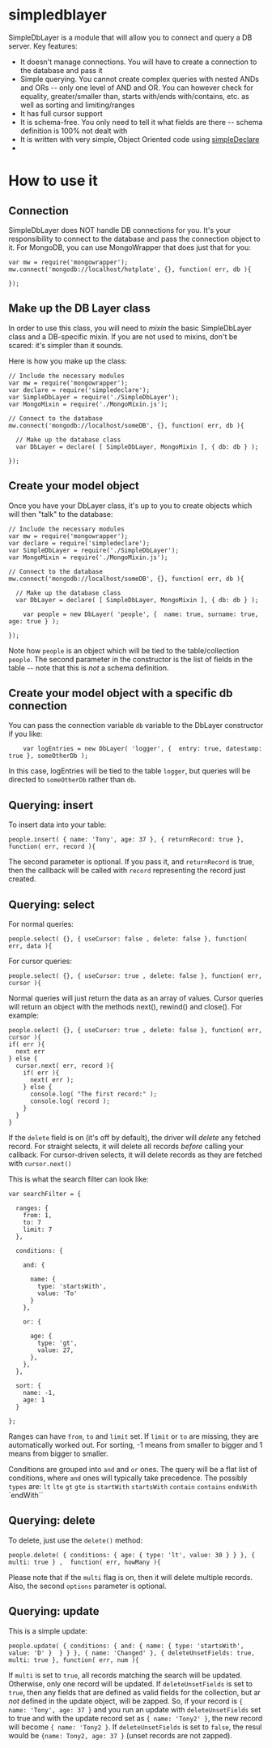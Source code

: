 simpledblayer
=============

SimpleDbLayer is a module that will allow you to connect and query a DB server. Key features:

* It doesn't manage connections. You will have to create a connection to the database and pass it
* Simple querying. You cannot create complex queries with nested ANDs and ORs -- only one level of AND and OR. You can however check for equality, greater/smaller than, starts with/ends with/contains, etc. as well as sorting and limiting/ranges
* It has full cursor support
* It is schema-free. You only need to tell it what fields are there -- schema definition is 100% not dealt with
* It is written with very simple, Object Oriented code using [simpleDeclare](https://github.com/mercmobily/simpleDeclare)
* 

# How to use it

## Connection

SimpleDbLayer does NOT handle DB connections for you. It's your responsibility to connect to the database and pass the connection object to it.
For MongoDB, you can use MongoWrapper that does just that for you:

    var mw = require('mongowrapper');
    mw.connect('mongodb://localhost/hotplate', {}, function( err, db ){

    });


## Make up the DB Layer class

In order to use this class, you will need to _mixin_ the basic SimpleDbLayer class and a DB-specific mixin. If you are not used to mixins, don't be scared: it's simpler than it sounds.

Here is how you make up the class:

    // Include the necessary modules
    var mw = require('mongowrapper');
    var declare = require('simpledeclare');
    var SimpleDbLayer = require('./SimpleDbLayer');
    var MongoMixin = require('./MongoMixin.js');

    // Connect to the database
    mw.connect('mongodb://localhost/someDB', {}, function( err, db ){

      // Make up the database class
      var DbLayer = declare( [ SimpleDbLayer, MongoMixin ], { db: db } );

    });



## Create your model object

Once you have your DbLayer class, it's up to you to create objects which will then "talk" to the database:

    // Include the necessary modules
    var mw = require('mongowrapper');
    var declare = require('simpledeclare');
    var SimpleDbLayer = require('./SimpleDbLayer');
    var MongoMixin = require('./MongoMixin.js');

    // Connect to the database
    mw.connect('mongodb://localhost/someDB', {}, function( err, db ){

      // Make up the database class
      var DbLayer = declare( [ SimpleDbLayer, MongoMixin ], { db: db } );

        var people = new DbLayer( 'people', {  name: true, surname: true, age: true } );

    });

Note how `people` is an object which will be tied to the table/collection `people`. The second parameter in the constructor is the list of fields in the table -- note that this is _not_ a schema definition.

## Create your model object with a specific db connection

You can pass the connection variable `db` variable to the DbLayer constructor if you like:

        var logEntries = new DbLayer( 'logger', {  entry: true, datestamp: true }, someOtherDb );

In this case, logEntries will be tied to the table `logger`, but queries will be directed to `someOtherDb` rather than `db`.


## Querying: insert

To insert data into your table:

    people.insert( { name: 'Tony', age: 37 }, { returnRecord: true }, function( err, record ){

The second parameter is optional. If you pass it, and `returnRecord` is true, then the callback will be called with `record` representing the record just created.


## Querying: select

For normal queries:

    people.select( {}, { useCursor: false , delete: false }, function( err, data ){

For cursor queries:

    people.select( {}, { useCursor: true , delete: false }, function( err, cursor ){

Normal queries will just return the data as an array of values. Cursor queries will return an object with the methods next(), rewind() and close(). For example:

    people.select( {}, { useCursor: true , delete: false }, function( err, cursor ){
    if( err ){
      next err
    } else {
      cursor.next( err, record ){
        if( err ){
          next( err );
        } else {
          console.log( "The first record:" );
          console.log( record );
        } 
      }
    }
   
If the `delete` field is on (it's off by default), the driver will _delete_ any fetched record. For straight selects, it will delete all records _before_ calling your callback. For cursor-driven selects, it will delete records as they are fetched with `cursor.next()` 

This is what the search filter can look like:

    var searchFilter = { 
  
      ranges: {
        from: 1,
        to: 7
        limit: 7
      },
  
      conditions: {
  
        and: {
  
          name: {
            type: 'startsWith',
            value: 'To'
          }
        },
  
        or: {
  
          age: {
            type: 'gt',
            value: 27,
          },
        },
      },
  
      sort: {
        name: -1,
        age: 1
      }
  
    };

Ranges can have `from`, `to` and `limit` set. If `limit` or `to` are missing, they are automatically worked out.
For sorting, -1 means from smaller to bigger and 1 means from bigger to smaller.

Conditions are grouped into `and` and `or` ones. The query will be a flat list of conditions, where `and` ones will typically take precedence. The possibly `types` are: `lt` `lte` `gt` `gte` `is` `startWith` `startsWith` `contain` `contains` `endsWith` `endWith``


## Querying: delete

To delete, just use the `delete()` method:

    people.delete( { conditions: { age: { type: 'lt', value: 30 } } }, { multi: true } ,  function( err, howMany ){

Please note that if the `multi` flag is on, then it will delete multiple records. Also, the second `options` parameter is optional.

## Querying: update

This is a simple update:

    people.update( { conditions: { and: { name: { type: 'startsWith', value: 'D' }  } } }, { name: 'Changed' }, { deleteUnsetFields: true, multi: true }, function( err, num ){

If `multi` is set to `true`, all records matching the search will be updated. Otherwise, only one record will be updated.
If `deleteUnsetFields` is set to `true`, then any fields that are defined as valid fields for the collection, but ar _not_ defined in the update object, will be zapped. So, if your record is `{ name: 'Tony', age: 37 }` and you run an update with `deleteUnsetFields` set to true and with the update record set as `{ name: 'Tony2' }`, the new record will become `{ name: 'Tony2 }`. If `deleteUnsetFields` is set to `false`, the resul would be `{name: Tony2, age: 37 }` (unset records are not zapped).




